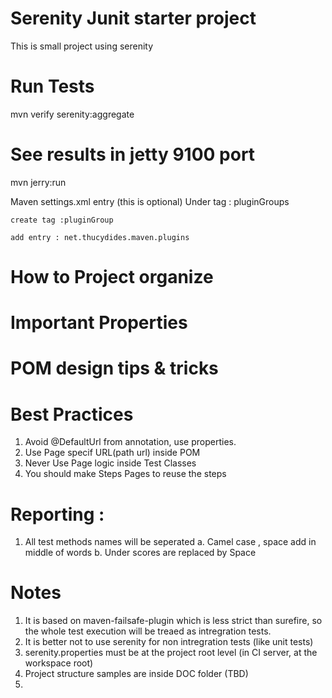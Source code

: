 # Serenity Junit starter project
This is small project using serenity 

# Run Tests 
mvn verify serenity:aggregate


# See results in jetty 9100 port

mvn jerry:run 


Maven settings.xml entry (this is optional) 
Under tag : pluginGroups 

    create tag :pluginGroup
    
    add entry : net.thucydides.maven.plugins

# How to Project organize 

# Important Properties 

# POM design tips & tricks

# Best Practices
1. Avoid @DefaultUrl from annotation, use properties. 
2. Use Page specif URL(path url) inside POM
3. Never Use Page logic inside Test Classes
4. You should make Steps Pages to reuse the steps

 
# Reporting :

1. All test methods names will be seperated
    a. Camel case , space add in middle of words
    b. Under scores are replaced by Space

# Notes
1. It is based on maven-failsafe-plugin which is less strict than surefire, so the whole test execution will be treaed as intregration tests. 
2. It is better not to use serenity for non intregration tests (like unit tests)
3. serenity.properties must be at the project root level (in CI server, at the workspace root)
4. Project structure samples are inside DOC folder (TBD)
5.   